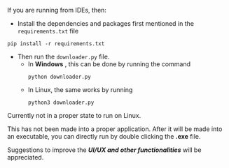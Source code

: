 If you are running from IDEs, then:
- Install the dependencies and packages first mentioned in the ```requirements.txt``` file

```
pip install -r requirements.txt
```
- Then run the ```downloader.py``` file.
  - In **Windows** , this can be done by running the command
    ```
    python downloader.py
    ```
  - In Linux, the same works by running
    ```
    python3 downloader.py
    ```

Currently not in a proper state to run on Linux.

This has not been made into a proper application.
After it will be made into an executable, you can directly run by double clicking the **.exe** file.

Suggestions to improve the **_UI/UX and other functionalities_** will be appreciated.
